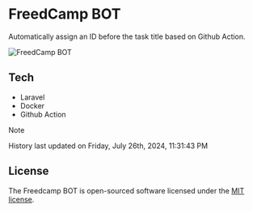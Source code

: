 # FreedCamp BOT

Automatically assign an ID before the task title based on Github Action.

![FreedCamp BOT](https://repository-images.githubusercontent.com/737932867/7d34798b-2680-471c-b089-a78a718d3d6a)

## Tech

- Laravel
- Docker
- Github Action

> [!NOTE]  
> History last updated on Friday, July 26th, 2024, 11:31:43 PM

## License

The Freedcamp BOT is open-sourced software licensed under the [MIT license](https://opensource.org/licenses/MIT).
